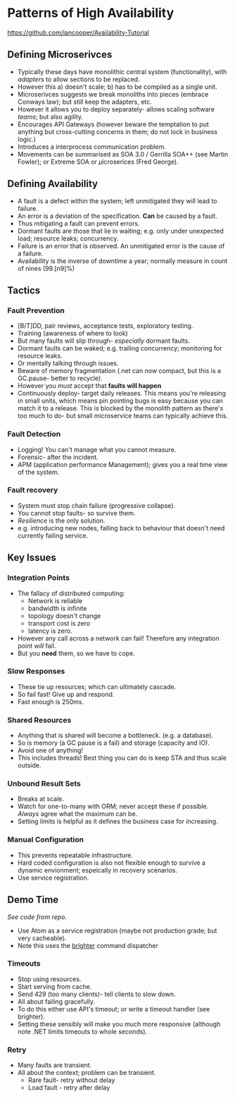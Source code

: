 # Patterns of High Availability

https://github.com/iancooper/Availability-Tutorial

## Defining Microserivces
- Typically these days have monolithic central system (functionality), with _adapters_ to allow sections to be replaced.
- However this a) doesn't scale; b) has to be compiled as a single unit.
- Microserivces suggests we break monoliths into pieces (embrace Conways law); but still keep the adapters, etc.
- However it allows you to deploy separately- allows scaling software _teams_; but also agility.
- Encourages API Gateways (however beware the temptation to put anything but cross-cutting concerns in them; do not lock in business logic.)
- Introduces a interprocess communication problem.
- Movements can be summarised as SOA 3.0 / Gerrilla SOA++ (see Martin Fowler); or Extreme SOA or $\mu$icroserices (Fred George).

## Defining Availability
- A fault is a defect within the system; left unmitigated they will lead to failure.
- An error is a deviation of the specification. **Can** be caused by a fault.
- Thus mitigating a fault can prevent errors.
- Dormant faults are those that lie in waiting; e.g. only under unexpected load; resource leaks; concurrency.
- Failure is an error that is observed. An unmitigated error is the cause of a failure.
- Availability is the inverse of downtime a year; normally measure in count of nines (99.[n9]%)

## Tactics
### Fault Prevention
- [B/T]DD, pair reviews, acceptance tests, exploratory testing.
- Training (awareness of where to look)
- But many faults will slip through- _especially_ dormant faults.
- Dormant faults can be waked; e.g. trailing concurrency; monitoring for resource leaks.
- Or mentally talking through issues.
- Beware of memory fragmentation (.net can _now_ compact, but this is a GC.pause- better to recycle).
- However you _must_ accept that **faults will happen**
- Continuously deploy- target daily releases. This means you're releasing in small units, which means pin pointing bugs is easy because you can match it to a release. This is blocked by the monolith pattern as there's too much to do- but small microservice teams can typically achieve this.

### Fault Detection
- Logging! You can't manage what you cannot measure.
- Forensic- after the incident.
- APM (application performance Management); gives you a real time view of the system.

### Fault recovery
- System must stop chain failure (progressive collapse).
- You cannot stop faults- so survive them.
- _Resilience_ is the only solution.
- e.g. introducing new nodes, falling back to behaviour that doesn't need currently failing service.

## Key Issues

### Integration Points
- The fallacy of distributed computing:
    - Network is reliable
    - bandwidth is infinite
    - topology doesn't change
    - transport cost is zero
    - latency is zero.
- However any call across a network can fail! Therefore any integration point _will_ fail.
- But you **need** them, so we have to cope.

### Slow Responses
- These tie up resources; which can ultimately cascade.
- So fail fast! Give up and respond.
- Fast enough is 250ms.

### Shared Resources
- Anything that is shared will become a bottleneck. (e.g. a database).
- So is memory (a GC pause is a fail) and storage (capacity and IO).
- Avoid one of anything!
- This includes threads! Best thing you can do is keep STA and thus scale outside.

### Unbound Result Sets
- Breaks at scale.
- Watch for one-to-many with ORM; never accept these if possible. _Always_ agree what the maximum can be.
- Setting limits is helpful as it defines the business case for increasing.

### Manual Configuration
- This prevents repeatable infrastructure.
- Hard coded configuration is also not flexible enough to survive a dynamic envionment; espeically in recovery scenarios.
- Use service registration.

## Demo Time

_See code from repo._

- Use Atom as a service registration (maybe not production grade; but very cacheable).
- Note this uses the [brighter](http://iancooper.github.io/Paramore/Brighter.html) command dispatcher

### Timeouts
- Stop using resources.
- Start serving from cache.
- Send 429 (too many clients)- tell clients to slow down.
- All about failing gracefully.
- To do this either use API's timeout; or write a timeout handler (see brighter).
- Setting these sensibly will make you much more responsive (although note .NET limits timeouts to whole seconds).

### Retry
- Many faults are transient.
- All about the context; problem can be transient.
    - Rare fault- retry without delay
    - Load fault - retry after delay
    
